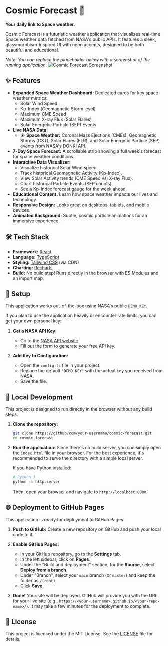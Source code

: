 # Cosmic Forecast 🌌

**Your daily link to Space weather.**

Cosmic Forecast is a futuristic weather application that visualizes real-time Space weather data fetched from NASA's public APIs. It features a sleek, glassmorphism-inspired UI with neon accents, designed to be both beautiful and educational.

*Note: You can replace the placeholder below with a screenshot of the running application.*
![Cosmic Forecast Screenshot](placeholder.png)

## ✨ Features

-   **Expanded Space Weather Dashboard:** Dedicated cards for key space weather metrics:
    -   Solar Wind Speed
    -   Kp-Index (Geomagnetic Storm level)
    -   Maximum CME Speed
    -   Maximum X-ray Flux (Solar Flares)
    -   Solar Energetic Particle (SEP) Events
-   **Live NASA Data:**
    -   ☀️ **Space Weather:** Coronal Mass Ejections (CMEs), Geomagnetic Storms (GST), Solar Flares (FLR), and Solar Energetic Particle (SEP) events from NASA's DONKI API.
-   **7-Day Space Forecast:** A scrollable strip showing a full week's forecast for space weather conditions.
-   **Interactive Data Visualizer:**
    -   Visualize historical Solar Wind speed.
    -   Track historical Geomagnetic Activity (Kp-Index).
    -   View Solar Activity trends (CME Speed vs. X-ray Flux).
    -   Chart historical Particle Events (SEP counts).
    -   See a Kp-Index forecast gauge for the week ahead.
-   **Educational Content:** Learn how space weather impacts our lives and technology.
-   **Responsive Design:** Looks great on desktops, tablets, and mobile devices.
-   **Animated Background:** Subtle, cosmic particle animations for an immersive experience.

## 🛠️ Tech Stack

-   **Framework:** [React](https://react.dev/)
-   **Language:** [TypeScript](https://www.typescriptlang.org/)
-   **Styling:** [Tailwind CSS](https://tailwindcss.com/) (via CDN)
-   **Charting:** [Recharts](https://recharts.org/)
-   **Build:** No build step! Runs directly in the browser with ES Modules and an import map.

## 🔑 Setup

This application works out-of-the-box using NASA's public `DEMO_KEY`.

If you plan to use the application heavily or encounter rate limits, you can get your own personal key:

1.  **Get a NASA API Key:**
    -   Go to the [NASA API website](https://api.nasa.gov/).
    -   Fill out the form to generate your free API key.

2.  **Add Key to Configuration:**
    -   Open the `config.ts` file in your project.
    -   Replace the default `"DEMO_KEY"` with the actual key you received from NASA.
    -   Save the file.

## 🚀 Local Development

This project is designed to run directly in the browser without any build steps.

1.  **Clone the repository:**
    ```bash
    git clone https://github.com/your-username/cosmic-forecast.git
    cd cosmic-forecast
    ```

2.  **Run the application:**
    Since there's no build server, you can simply open the `index.html` file in your browser. For the best experience, it's recommended to serve the directory with a simple local server.

    If you have Python installed:
    ```bash
    # Python 3
    python -m http.server
    ```
    Then, open your browser and navigate to `http://localhost:8000`.

## 🌐 Deployment to GitHub Pages

This application is ready for deployment to GitHub Pages.

1.  **Push to GitHub:** Create a new repository on GitHub and push your local code to it.

2.  **Enable GitHub Pages:**
    -   In your GitHub repository, go to the **Settings** tab.
    -   In the left sidebar, click on **Pages**.
    -   Under the "Build and deployment" section, for the **Source**, select **Deploy from a branch**.
    -   Under "Branch", select your `main` branch (or `master`) and keep the folder as `/(root)`.
    -   Click **Save**.

3.  **Done!** Your site will be deployed. GitHub will provide you with the URL for your live site (e.g., `https://<your-username>.github.io/<your-repo-name>/`). It may take a few minutes for the deployment to complete.

## 📄 License

This project is licensed under the MIT License. See the [LICENSE](./LICENSE) file for details.
